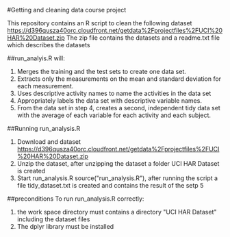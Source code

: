 #Getting and cleaning data course project

This repository contains an R script to clean the following dataset https://d396qusza40orc.cloudfront.net/getdata%2Fprojectfiles%2FUCI%20HAR%20Dataset.zip
The zip file contains the datasets and a readme.txt file which describes the datasets

##run_analyis.R will:

1. Merges the training and the test sets to create one data set.
2. Extracts only the measurements on the mean and standard deviation for each measurement.
3. Uses descriptive activity names to name the activities in the data set
4. Appropriately labels the data set with descriptive variable names.
5. From the data set in step 4, creates a second, independent tidy data set with the average of each variable for each activity and each subject.

##Running run_analysis.R

1. Download and dataset https://d396qusza40orc.cloudfront.net/getdata%2Fprojectfiles%2FUCI%20HAR%20Dataset.zip
2. Unzip the dataset, after unzipping the dataset a folder UCI HAR Dataset is created
3. Start run_analysis.R source("run_analysis.R"), after running the script a file tidy_dataset.txt is created and contains the result of the setp 5

##preconditions
To run run_analysis.R correctly:
1. the work space directory must contains a directory "UCI HAR Dataset" including the dataset files
2. The dplyr library must be installed

